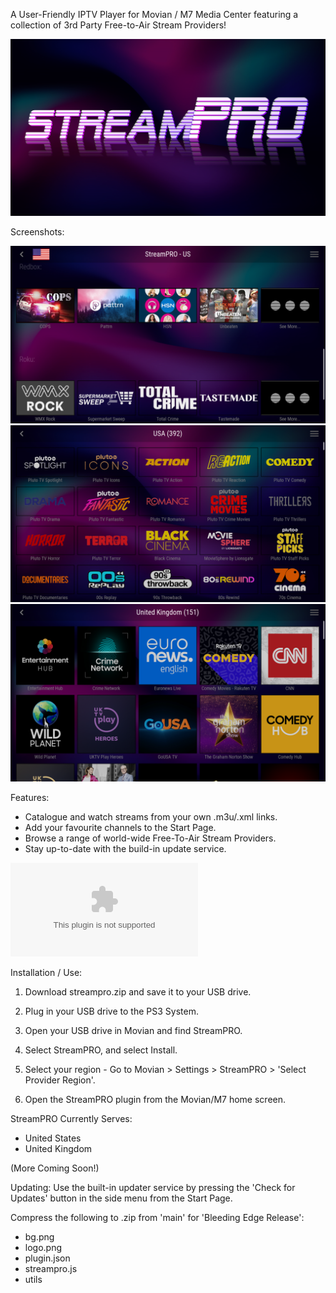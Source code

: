 A User-Friendly IPTV Player for Movian / M7 Media Center featuring a collection of 3rd Party Free-to-Air Stream Providers!


![StreamPRO Logo](/logo.png)

Screenshots:

![StreamPRO Logo](/Screenshots/1.png)
![StreamPRO Logo](/Screenshots/2.png)
![StreamPRO Logo](/Screenshots/3.png)

Features:
* Catalogue and watch streams from your own .m3u/.xml links.
* Add your favourite channels to the Start Page.
* Browse a range of world-wide Free-To-Air Stream Providers.
* Stay up-to-date with the build-in update service.

![Download](/streampro.zip?raw=true)

Installation / Use:
1) Download streampro.zip and save it to your USB drive.

2) Plug in your USB drive to the PS3 System.

3) Open your USB drive in Movian and find StreamPRO.

4) Select StreamPRO, and select Install.

5) Select your region - Go to Movian > Settings > StreamPRO > 'Select Provider Region'.

6) Open the StreamPRO plugin from the Movian/M7 home screen.

StreamPRO Currently Serves:
* United States
* United Kingdom
  
(More Coming Soon!)

Updating:
Use the built-in updater service by pressing the 'Check for Updates' button in the side menu from the Start Page. 

Compress the following to .zip from 'main' for 'Bleeding Edge Release':
* bg.png
* logo.png
* plugin.json
* streampro.js
* utils

